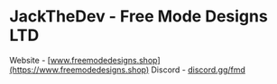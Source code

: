 # JackTheDev - Free Mode Designs LTD

Website - [www.freemodedesigns.shop](https://www.freemodedesigns.shop)
Discord - [discord.gg/fmd](https://discord.gg/fmd)
